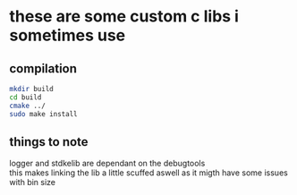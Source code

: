 # these are some custom c libs i sometimes use

## compilation
```sh
mkdir build
cd build
cmake ../
sudo make install
```

## things to note
logger and stdkelib are dependant on the debugtools  
this makes linking the lib a little scuffed aswell as it migth have some issues with bin size   




